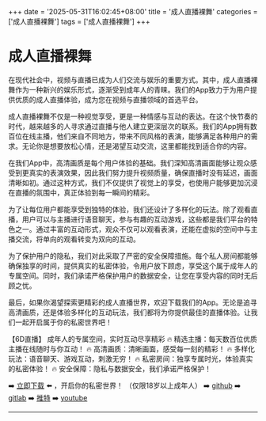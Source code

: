 +++
date = '2025-05-31T16:02:45+08:00'
title = '成人直播裸舞'
categories = ['成人直播裸舞']
tags = ['成人直播裸舞']
+++

# 成人直播裸舞

在现代社会中，视频与直播已成为人们交流与娱乐的重要方式。其中，成人直播裸舞作为一种新兴的娱乐形式，逐渐受到成年人的青睐。我们的App致力于为用户提供优质的成人直播体验，成为您在视频与直播领域的首选平台。

成人直播裸舞不仅是一种视觉享受，更是一种情感与互动的表达。在这个快节奏的时代，越来越多的人寻求通过直播与他人建立更深层次的联系。我们的App拥有数百位在线主播，他们来自不同地方，带来不同风格的表演，能够满足各种用户的需求。无论你是想要放松心情，还是渴望互动交流，这里都能找到适合你的内容。

在我们App中，高清画质是每个用户体验的基础。我们深知高清画面能够让观众感受到更真实的表演效果，因此我们努力提升视频质量，确保直播时没有延迟，画面清晰如初。通过这种方式，我们不仅提供了视觉上的享受，也使用户能够更加沉浸在直播的氛围中，真正体验到每一瞬间的精彩。

为了让每位用户都能享受到独特的体验，我们还设计了多样化的玩法。除了观看直播，用户可以与主播进行语音聊天，参与有趣的互动游戏，这些都是我们平台的特色之一。通过丰富的互动形式，观众不仅可以观看表演，还能在虚拟的空间中与主播交流，将单向的观看转变为双向的互动。

为了保护用户的隐私，我们对此采取了严密的安全保障措施。每个私人房间都能够确保独享的时间，提供真实的私密体验，令用户放下顾虑，享受这个属于成年人的专属空间。同时，我们承诺严格保护用户的数据安全，让您在享受内容的同时无后顾之忧。

最后，如果你渴望探索更精彩的成人直播世界，欢迎下载我们的App。无论是追寻高清画质，还是体验多样化的互动玩法，我们都将为你提供最佳的直播体验。让我们一起开启属于你的私密世界吧！

【6D直播】
成年人的专属空间，实时互动尽享精彩
🔥 精选主播：每天数百位优质主播在线随时与你互动！
🔥 高清画质：清晰画面，感受每一刻的精彩！
🔥 多样化玩法：语音聊天、游戏互动，刺激无穷！
🔥 私密房间：独享专属时光，体验真实的私密体验！
🔥 安全保障：隐私与数据安全，我们承诺严格保护！

➡️ [立即下载](https://down123.s3.ap-east-1.amazonaws.com/down/down.html?channelCode=blog) ⬅️ ，开启你的私密世界！
（仅限18岁以上成年人）
➡️ [github](https://aldult-live.github.io/)
➡️ [gitlab](https://seo-09598d.gitlab.io/)
➡️ [推特](https://x.com/wegame33)
➡️ [youtube](https://www.youtube.com/@6Dlive)

---
